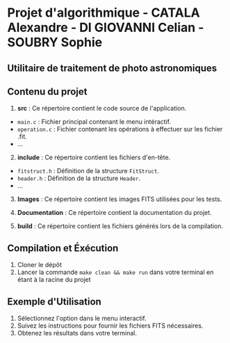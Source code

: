# Projet d'algorithmique - CATALA Alexandre - DI GIOVANNI Celian - SOUBRY Sophie

## Utilitaire de traitement de photo astronomiques

## Contenu du projet

1. **src** : Ce répertoire contient le code source de l'application.

- `main.c` : Fichier principal contenant le menu intéractif.
- `operation.c` : Fichier contenant les opérations à effectuer sur les fichier .fit.
- ...

2. **include** : Ce répertoire contient les fichiers d'en-tête.

- `fitstruct.h` : Définition de la structure `FitStruct`.
- `header.h` : Définition de la structure `Header`.
- ...

3. **Images** : Ce répertoire contient les images FITS utilisées pour les tests.

4. **Documentation** : Ce répertoire contient la documentation du projet.

5. **build** : Ce répertoire contient les fichiers générés lors de la compilation.

## Compilation et Éxécution

1. Cloner le dépôt
2. Lancer la commande `make clean && make run` dans votre terminal en étant à la racine du projet

## Exemple d'Utilisation

1. Sélectionnez l'option dans le menu interactif.
2. Suivez les instructions pour fournir les fichiers FITS nécessaires.
3. Obtenez les résultats dans votre terminal.
